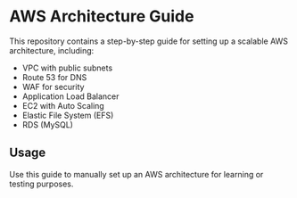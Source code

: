 # AWS Architecture Guide

This repository contains a step-by-step guide for setting up a scalable AWS architecture, including:
- VPC with public subnets
- Route 53 for DNS
- WAF for security
- Application Load Balancer
- EC2 with Auto Scaling
- Elastic File System (EFS)
- RDS (MySQL)

## Usage
Use this guide to manually set up an AWS architecture for learning or testing purposes.
